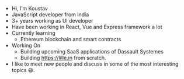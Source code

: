 - Hi, I’m Koustav
- JavaScript developer from India
- 3+ years working as UI developer
- Have been working in React, Vue and Express framework a lot
- Currently learning
  - Ethereum blockchain and smart contracts
- Working On
  - Building upcoming SaaS applications of Dassault Systemes
  - Building https://lille.in from scratch.
- I like to meet new people and discuss in some of the most interesting topics 😃.

<!---
userkks/userkks is a ✨ special ✨ repository because its `README.md` (this file) appears on your GitHub profile.
You can click the Preview link to take a look at your changes.
--->
